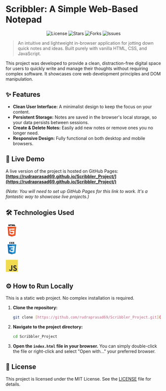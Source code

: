 # Scribbler: A Simple Web-Based Notepad

<p align="center">
  <img src="https://img.shields.io/github/license/rudraprasad69/Scribbler_Project" alt="License">
  <img src="https://img.shields.io/github/stars/rudraprasad69/Scribbler_Project" alt="Stars">
  <img src="https://img.shields.io/github/forks/rudraprasad69/Scribbler_Project" alt="Forks">
  <img src="https://img.shields.io/github/issues/rudraprasad69/Scribbler_Project" alt="Issues">
</p>

> An intuitive and lightweight in-browser application for jotting down quick notes and ideas. Built purely with vanilla HTML, CSS, and JavaScript.

This project was developed to provide a clean, distraction-free digital space for users to quickly write and manage their thoughts without requiring complex software. It showcases core web development principles and DOM manipulation.

## ✨ Features

-   **Clean User Interface:** A minimalist design to keep the focus on your content.
-   **Persistent Storage:** Notes are saved in the browser's local storage, so your data persists between sessions.
-   **Create & Delete Notes:** Easily add new notes or remove ones you no longer need.
-   **Responsive Design:** Fully functional on both desktop and mobile browsers.

## 🚀 Live Demo

A live version of the project is hosted on GitHub Pages:
**[https://rudraprasad69.github.io/Scribbler_Project/](https://rudraprasad69.github.io/Scribbler_Project/)**

*(Note: You will need to set up GitHub Pages for this link to work. It's a fantastic way to showcase live projects.)*


## 🛠️ Technologies Used

<p align="left">
  <a href="https://www.w3.org/html/" target="_blank" rel="noreferrer"> <img src="https://raw.githubusercontent.com/devicons/devicon/master/icons/html5/html5-original-wordmark.svg" alt="html5" width="40" height="40"/> </a>

  <a href="https://www.w3schools.com/css/" target="_blank" rel="noreferrer"> <img src="https://raw.githubusercontent.com/devicons/devicon/master/icons/css3/css3-original-wordmark.svg" alt="css3" width="40" height="40"/> </a>

  <a href="https://developer.mozilla.org/en-US/docs/Web/JavaScript" target="_blank" rel="noreferrer"> <img src="https://raw.githubusercontent.com/devicons/devicon/master/icons/javascript/javascript-original.svg" alt="javascript" width="40" height="40"/> </a>
</p>

## ⚙️ How to Run Locally

This is a static web project. No complex installation is required.

1.  **Clone the repository:**
    ```bash
    git clone [https://github.com/rudraprasad69/Scribbler_Project.git](https://github.com/rudraprasad69/Scribbler_Project.git)
    ```

2.  **Navigate to the project directory:**
    ```bash
    cd Scribbler_Project
    ```

3.  **Open the `index.html` file in your browser.**
    You can simply double-click the file or right-click and select "Open with..." your preferred browser.

## 📝 License

This project is licensed under the MIT License. See the [LICENSE](LICENSE) file for details.
